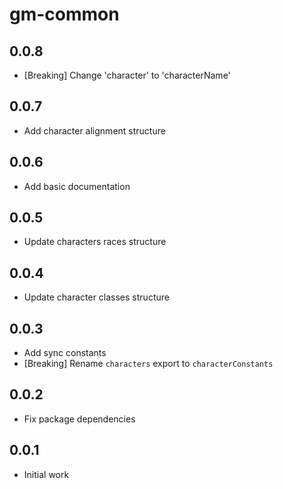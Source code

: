 # gm-common

## 0.0.8

- [Breaking] Change 'character' to 'characterName'

## 0.0.7

- Add character alignment structure

## 0.0.6

- Add basic documentation

## 0.0.5

- Update characters races structure

## 0.0.4

- Update character classes structure

## 0.0.3

- Add sync constants
- [Breaking] Rename `characters` export to `characterConstants`

## 0.0.2

- Fix package dependencies

## 0.0.1

- Initial work
